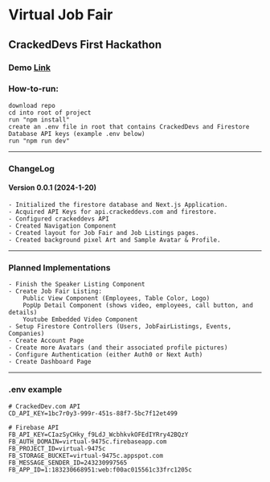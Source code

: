 # Virtual Job Fair

## CrackedDevs First Hackathon

<h3>Demo <a href="#">Link</a></h3>


<h3>How-to-run:</h3>

    download repo
    cd into root of project
    run "npm install"
    create an .env file in root that contains CrackedDevs and Firestore Database API keys (example .env below)
    run "npm run dev"

<hr/>

<h3>ChangeLog</h3>

<h4>Version 0.0.1 (2024-1-20)</h4>

    - Initialized the firestore database and Next.js Application.
    - Acquired API Keys for api.crackeddevs.com and firestore.
    - Configured crackeddevs API
    - Created Navigation Component
    - Created layout for Job Fair and Job Listings pages.
    - Created background pixel Art and Sample Avatar & Profile.

<hr/>

<h3>Planned Implementations</h3>

    - Finish the Speaker Listing Component
    - Create Job Fair Listing:
        Public View Component (Employees, Table Color, Logo)
        PopUp Detail Component (shows video, employees, call button, and details)
        Youtube Embedded Video Component
    - Setup Firestore Controllers (Users, JobFairListings, Events, Companies)
    - Create Account Page
    - Create more Avatars (and their associated profile pictures)
    - Configure Authentication (either Auth0 or Next Auth)
    - Create Dashboard Page


<hr/>

<h3>.env example</h3>

    # CrackedDev.com API
    CD_API_KEY=1bc7r0y3-999r-451s-88f7-5bc7f12et499

    # Firebase API
    FB_API_KEY=CIazSyCHky_f9LdJ_WcbhkvkOFEdIYRry42BQzY
    FB_AUTH_DOMAIN=virtual-9475c.firebaseapp.com
    FB_PROJECT_ID=virtual-9475c
    FB_STORAGE_BUCKET=virtual-9475c.appspot.com
    FB_MESSAGE_SENDER_ID=243230997565
    FB_APP_ID=1:183230668951:web:f00ac015561c33frc1205c
